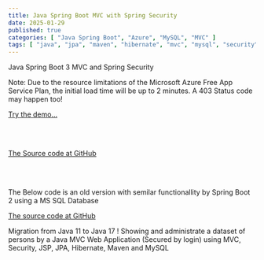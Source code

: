 ```yaml
---
title: Java Spring Boot MVC with Spring Security
date: 2025-01-29
published: true
categories: [ "Java Spring Boot", "Azure", "MySQL", "MVC" ]
tags: [ "java", "jpa", "maven", "hibernate", "mvc", "mysql", "security", "azure", "mvc" ]
---
```


Java Spring Boot 3 MVC and Spring Security

<p>Note: Due to the resource limitations of the Microsoft Azure Free App Service Plan, the initial load time will be up to 2 minutes. A 403 Status code may happen too!</p>

<a href="https://pso-mvc-secure.azurewebsites.net" target="_blank" title="Java Spring Boot 3 Security">Try the demo...</a>
  
<br /><br />

<a href="https://github.com/persteenolsen/spring-boot-3-mvc-security" target="_blank">The Source code at GitHub</a>

<br /><br />

The Below code is an old version with semilar functionallity by Spring Boot 2 using a MS SQL Database

<a href="https://github.com/persteenolsen/springboot-mvc-security" target="_blank">The source code at GitHub</a>

Migration from Java 11 to Java 17 ! Showing and administrate a dataset of persons by a Java MVC Web Application (Secured by login) using MVC, Security, JSP, JPA, Hibernate, Maven and MySQL





